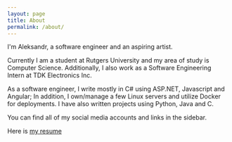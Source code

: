 ```yaml
---
layout: page
title: About
permalink: /about/
---
```


I'm Aleksandr, a software engineer and an aspiring artist.

Currently I am a student at Rutgers University and my area of study is Computer Science. Additionally, I also work as a Software Engineering Intern at TDK Electronics Inc.

As a software engineer, I write mostly in C# using ASP.NET, Javascript and Angular; In addition, I own/manage a few Linux servers and utilize Docker for deployments. I have also written projects using Python, Java and C.

You can find all of my social media accounts and links in the sidebar.

Here is <a href="/resume/Resume.pdf">my resume</a><br />
